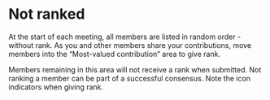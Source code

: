 # Not ranked
At the start of each meeting, all members are listed in random order - without rank. As you and other members share your contributions, move members into the “Most-valued contribution” area to give rank.

Members remaining in this area will not receive a rank when submitted. Not ranking a member can be part of a successful consensus. Note the icon indicators when giving rank.
